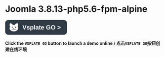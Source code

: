 # Joomla 3.8.13-php5.6-fpm-alpine

<a href="https://www.vsplate.com/?docker-compose=https://github.com/vsplate/dcenvs/joomla/3.8.13-php5.6-fpm-alpine"><img alt="VSPLATE GO" src="https://raw.githubusercontent.com/vsplate/images/master/vsgo_btn.png" width="200px"></a>

**Click the `VSPLATE GO` button to launch a demo online / 点击`VSPLATE GO`按钮创建在线环境**